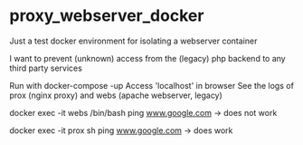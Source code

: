 # proxy_webserver_docker
Just a test docker environment for isolating a webserver container

I want to prevent (unknown) access from the (legacy) php backend to any third party services 

Run with
docker-compose -up
Access 'localhost' in browser
See the logs of prox (nginx proxy) and webs (apache webserver, legacy)

docker exec -it webs /bin/bash
ping www.google.com -> does not work

docker exec -it prox sh
ping www.google.com -> does work